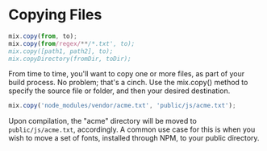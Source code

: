 # Copying Files

```js
mix.copy(from, to);
mix.copy(from/regex/**/*.txt', to);
mix.copy([path1, path2], to);
mix.copyDirectory(fromDir, toDir);
```

From time to time, you'll want to copy one or more files, as part of your build process. No problem; that's a cinch. Use the mix.copy\(\) method to specify the source file or folder, and then your desired destination.

```js
mix.copy('node_modules/vendor/acme.txt', 'public/js/acme.txt');
```

Upon compilation, the "acme" directory will be moved to `public/js/acme.txt`, accordingly. A common use case for this is when you wish to move a set of fonts, installed through NPM, to your public directory.


